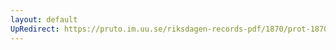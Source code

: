 ```yaml
---
layout: default
UpRedirect: https://pruto.im.uu.se/riksdagen-records-pdf/1870/prot-1870--fk--430/prot-1870--fk--430_060.pdf
---
```

